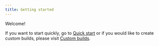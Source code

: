 ```yaml
---
title: Getting started
---
```


Welcome!

If you want to start quickly, go to [Quick start](#0_getting-started/0_quick-start) or if you would
like to create custom builds, please visit [Custom builds](#0_getting-started/1_custom-build).
